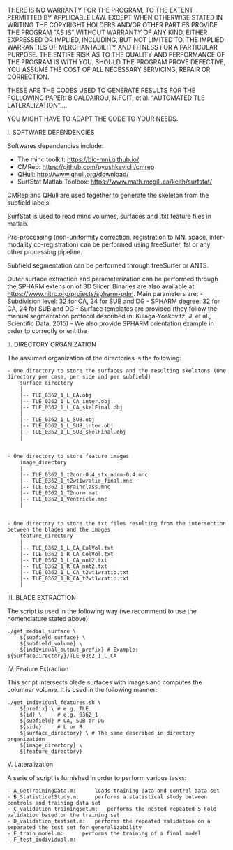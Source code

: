 THERE IS NO WARRANTY FOR THE PROGRAM, TO THE EXTENT PERMITTED BY APPLICABLE LAW. 
EXCEPT WHEN OTHERWISE STATED IN WRITING THE COPYRIGHT HOLDERS AND/OR OTHER PARTIES PROVIDE THE PROGRAM "AS IS" WITHOUT WARRANTY OF ANY KIND, EITHER EXPRESSED OR IMPLIED, INCLUDING, BUT NOT LIMITED TO, THE IMPLIED WARRANTIES OF MERCHANTABILITY AND FITNESS FOR A PARTICULAR PURPOSE. 
THE ENTIRE RISK AS TO THE QUALITY AND PERFORMANCE OF THE PROGRAM IS WITH YOU. SHOULD THE PROGRAM PROVE DEFECTIVE, YOU ASSUME THE COST OF ALL NECESSARY SERVICING, REPAIR OR CORRECTION.

THESE ARE THE CODES USED TO GENERATE RESULTS FOR THE FOLLOWING PAPER:
B.CALDAIROU, N.FOIT, et al. "AUTOMATED TLE LATERALIZATION"....

YOU MIGHT HAVE TO ADAPT THE CODE TO YOUR NEEDS.


I. SOFTWARE DEPENDENCIES

Softwares dependencies include:
 - The minc toolkit: https://bic-mni.github.io/
 - CMRep: https://github.com/pyushkevich/cmrep
 - QHull: http://www.qhull.org/download/
 - SurfStat Matlab Toolbox: https://www.math.mcgill.ca/keith/surfstat/

CMRep and QHull are used together to generate the skeleton from the subfield labels.

SurfStat is used to read minc volumes, surfaces and .txt feature files in matlab.

Pre-processing (non-uniformity correction, registration to MNI space, inter-modality co-registration) can be performed using freeSurfer, fsl or any other processing pipeline.

Subfield segmentation can be performed through freeSurfer or ANTS.

Outer surface extraction and parameterization can be performed through the SPHARM extension of 3D Slicer. 
Binaries are also available at: https://www.nitrc.org/projects/spharm-pdm. 
Main parameters are:
	- Subdivision level: 32 for CA, 24 for SUB and DG
	- SPHARM degree: 32 for CA, 24 for SUB and DG
	- Surface templates are provided (they follow the manual segmentation protocol described in: Kulaga-Yoskovitz, J. et al., Scientific Data, 2015)
	- We also provide SPHARM orientation example in order to correctly orient the 

II. DIRECTORY ORGANIZATION

The assumed organization of the directories is the following:

	- One directory to store the surfaces and the resulting skeletons (One directory per case, per side and per subfield)
		surface_directory
		|
		|-- TLE_0362_1_L_CA.obj
		|-- TLE_0362_1_L_CA_inter.obj
		|-- TLE_0362_1_L_CA_skelFinal.obj
		|
		|-- TLE_0362_1_L_SUB.obj
		|-- TLE_0362_1_L_SUB_inter.obj
		|-- TLE_0362_1_L_SUB_skelFinal.obj
		|
		
		
	- One directory to store feature images 
		image_directory
		|
		|-- TLE_0362_1_t2cor-0.4_stx_norm-0.4.mnc
		|-- TLE_0362_1_t2wt1wratio_final.mnc
		|-- TLE_0362_1_Brainclass.mnc
		|-- TLE_0362_1_T2norm.mat
		|-- TLE_0362_1_Ventricle.mnc
		|
		
	
	- One directory to store the txt files resulting from the intersection between the blades and the images
		feature_directory
		|
		|-- TLE_0362_1_L_CA_ColVol.txt
		|-- TLE_0362_1_R_CA_ColVol.txt
		|-- TLE_0362_1_L_CA_nnt2.txt
		|-- TLE_0362_1_R_CA_nnt2.txt
		|-- TLE_0362_1_L_CA_t2wt1wratio.txt
		|-- TLE_0362_1_R_CA_t2wt1wratio.txt
		|

III. BLADE EXTRACTION

The script is used in the following way (we recommend to use the nomenclature stated above):
```
./get_medial_surface \
	${subfield_surface} \
	${subfield_volume} \
	${individual_output_prefix} # Example: ${SurfaceDirectory}/TLE_0362_1_L_CA
```

IV. Feature Extraction

This script intersects blade surfaces with images and computes the columnar volume. It is used in the following manner:
```
./get_individual_features.sh \
	${prefix} \ # e.g. TLE
	${id} \     # e.g. 0362_1
	${subfield} # CA, SUB or DG
	${side}     # L or R
	${surface_directory} \ # The same described in directory organization
	${image_directory} \
	${feature_directory}
```

V. Lateralization

A serie of script is furnished in order to perform various tasks:

	- A_GetTrainingData.m:  	loads training data and control data set
	- B_StatisticalStudy.m: 	performs a statistical study between controls and training data set
	- C_validation_trainingset.m: 	performs the nested repeated 5-Fold validation based on the training set
	- D_validation_testset.m:	performs the repeated validation on a separated the test set for generalizability
	- E_train_model.m:		performs the training of a final model
	- F_test_individual.m:		

